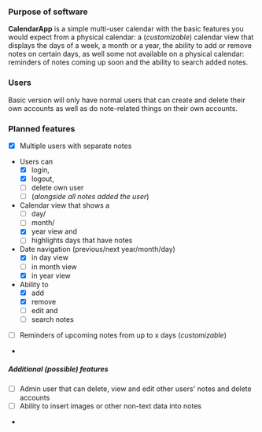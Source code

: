 ### Purpose of software
**CalendarApp** is a simple multi-user calendar with the basic features you would expect from a physical calendar: a (*customizable*) calendar view that displays the days of a week, a month or a year, the ability to add or remove notes on certain days, as well some not available on a physical calendar: reminders of notes coming up soon and the ability to search added notes.
### Users
Basic version will only have normal users that can create and delete their own accounts as well as do note-related things on their own accounts.
### Planned features
- [x] Multiple users with separate notes
- Users can
  - [x] login,
  - [x] logout,
  - [ ] delete own user
  - [ ] (*alongside all notes added the user*)
- Calendar view that shows a 
  - [ ] day/
  - [ ] month/
  - [x] year view and
  - [ ] highlights days that have notes
- Date navigation (previous/next year/month/day)
  - [x] in day view
  - [ ] in month view
  - [x] in year view
- Ability to 
  - [x] add
  - [x] remove
  - [ ] edit and
  - [ ] search notes
- [ ] Reminders of upcoming notes from up to x days (*customizable*)
- 
##### Additional (possible) features
- [ ] Admin user that can delete, view and edit other users' notes and delete accounts
- [ ] Ability to insert images or other non-text data into notes
- 
